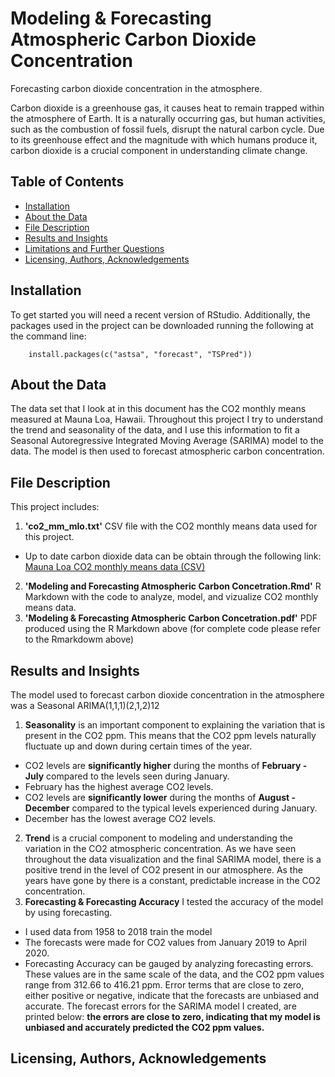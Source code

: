 # Modeling & Forecasting Atmospheric Carbon Dioxide Concentration
Forecasting carbon dioxide concentration in the atmosphere. 

Carbon dioxide is a greenhouse gas, it causes heat to remain trapped within the atmosphere of Earth. It is a naturally occurring gas, but human activities, such as the combustion of fossil fuels, disrupt the natural carbon cycle. Due to its greenhouse effect and the magnitude with which humans produce it, carbon dioxide is a crucial component in understanding climate change.

## Table of Contents
* [Installation](#Installation)
* [About the Data](#About)
* [File Description](#description)
* [Results and Insights](#Results)
* [Limitations and Further Questions](#Limitations)
* [Licensing, Authors, Acknowledgements](#licensing)

## Installation
To get started you will need a recent version of RStudio. Additionally, the packages used in the project can be downloaded running the following at the command line:
    
        install.packages(c("astsa", "forecast", "TSPred"))
        
## About the Data <a name="About"></a>
The data set that I look at in this document has the CO2 monthly means measured at Mauna Loa, Hawaii. Throughout this project I try to understand the trend and seasonality of the data, and I use this information to fit a Seasonal Autoregressive Integrated Moving Average (SARIMA) model to the data. The model is then used to forecast atmospheric carbon concentration. 

## File Description <a name="description"></a>
This project includes:
1. **'co2_mm_mlo.txt'** CSV file with the CO2 monthly means data used for this project. 
- Up to date carbon dioxide data can be obtain through the following link: [Mauna Loa CO2 monthly means data (CSV)](https://www.esrl.noaa.gov/gmd/webdata/ccgg/trends/co2/co2_mm_mlo.txt) 
2. **'Modeling and Forecasting Atmospheric Carbon Concetration.Rmd'** R Markdown with the code to analyze, model, and vizualize CO2 monthly means data.
3. **'Modeling & Forecasting Atmospheric Carbon Concetration.pdf'** PDF produced using the R Markdown above (for complete code please refer to the Rmarkdowm above) 

## Results and Insights <a name="Results"></a>

The model used to forecast carbon dioxide concentration in the atmosphere was a Seasonal ARIMA(1,1,1)(2,1,2)12

1. **Seasonality** is an important component to explaining the variation that is present in the CO2 ppm. This means that the CO2 ppm levels naturally fluctuate up and down during certain times of the year. 
- CO2 levels are **significantly higher** during the months of **February - July** compared to the levels seen during January.
- February has the highest average CO2 levels. 
- CO2 levels are **significantly lower** during the months of **August - December** compared to the typical levels experienced during January. 
- December has the lowest average CO2 levels.
2. **Trend** is a crucial component to modeling and understanding the variation in the CO2 atmospheric concentration. As we have seen throughout the data visualization and the final SARIMA model, there is a positive trend in the level of CO2 present in our atmosphere. As the years have gone by there is a constant, predictable increase in the CO2 concentration.
3. **Forecasting & Forecasting Accuracy** I tested the accuracy of the model by using forecasting. 
- I used data from 1958 to 2018 train the model 
- The forecasts were made for CO2 values from January 2019 to April 2020.
- Forecasting Accuracy can be gauged by analyzing forecasting errors. These values are in the same scale of the data, and the CO2 ppm values range from 312.66 to  416.21 ppm. Error terms that are close to zero, either positive or negative, indicate that the forecasts are unbiased and accurate. The forecast errors for the SARIMA model I created, are printed below: **the errors are close to zero, indicating that my model is unbiased and accurately predicted the CO2 ppm values.**

## Licensing, Authors, Acknowledgements <a name="licensing"></a>
